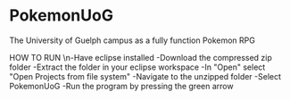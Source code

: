 # PokemonUoG
The University of Guelph campus as a fully function Pokemon RPG

HOW TO RUN
\n-Have eclipse installed
-Download the compressed zip folder
-Extract the folder in your eclipse workspace
-In "Open" select "Open Projects from file system"
-Navigate to the unzipped folder
-Select PokemonUoG
-Run the program by pressing the green arrow
